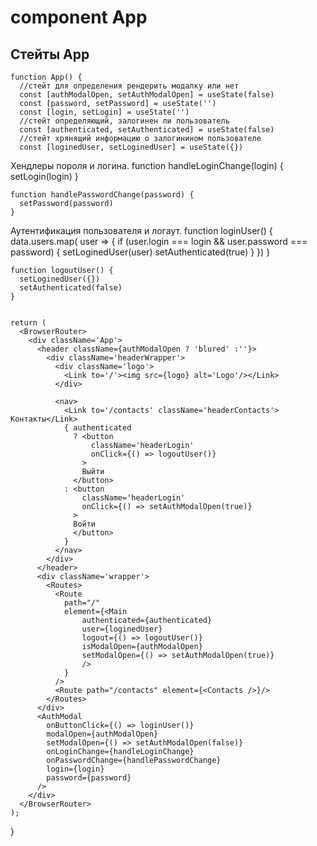 # component App

## Стейты App
    function App() {
      //стейт для определения рендерить модалку или нет
      const [authModalOpen, setAuthModalOpen] = useState(false)
      const [password, setPassword] = useState('')
      const [login, setLogin] = useState('')
      //стейт определяющий, залогинен ли пользователь
      const [authenticated, setAuthenticated] = useState(false)
      //стейт хрянящий информацию о залогинином пользователе
      const [loginedUser, setLoginedUser] = useState({})

Хендлеры пороля и логина.
    function handleLoginChange(login) {
      setLogin(login)
    }
    
    function handlePasswordChange(password) {
      setPassword(password)
    }

Аутентификация пользователя и логаут.
    function loginUser() {
        data.users.map( user => {
        if (user.login === login && user.password === password) {
            setLoginedUser(user)
            setAuthenticated(true)
        }
        })
    }
    
    function logoutUser() {
      setLoginedUser({})
      setAuthenticated(false)
    }


    return (
      <BrowserRouter>
        <div className='App'>
          <header className={authModalOpen ? 'blured' :''}>
            <div className='headerWrapper'>
              <div className='logo'>
                <Link to='/'><img src={logo} alt='Logo'/></Link>
              </div>

              <nav>
                <Link to='/contacts' className='headerContacts'> Контакты</Link>
                { authenticated 
                  ? <button 
                      className='headerLogin' 
                      onClick={() => logoutUser()}
                    > 
                    Выйти 
                  </button>
                : <button 
                    className='headerLogin'
                    onClick={() => setAuthModalOpen(true)}
                  > 
                  Войти 
                  </button>
                }
              </nav>
            </div>
          </header>
          <div className='wrapper'>
            <Routes>
              <Route 
                path="/" 
                element={<Main 
                    authenticated={authenticated}
                    user={loginedUser}
                    logout={() => logoutUser()}
                    isModalOpen={authModalOpen}
                    setModalOpen={() => setAuthModalOpen(true)} 
                    />
                } 
              />     
              <Route path="/contacts" element={<Contacts />}/>
            </Routes>
          </div>
          <AuthModal
            onButtonClick={() => loginUser()}
            modalOpen={authModalOpen}
            setModalOpen={() => setAuthModalOpen(false)} 
            onLoginChange={handleLoginChange}
            onPasswordChange={handlePasswordChange} 
            login={login}
            password={password}
          />
        </div>
      </BrowserRouter>
    );
  }

